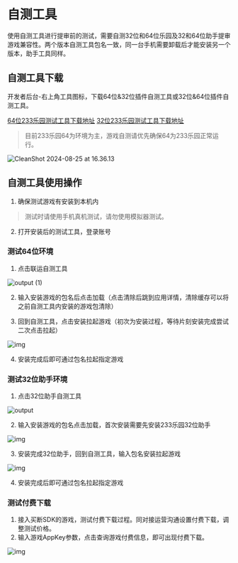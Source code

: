 # 自测工具

使用自测工具进行提审前的测试，需要自测32位和64位乐园及32和64位助手提审游戏兼容性。两个版本自测工具包名一致，同一台手机需要卸载后才能安装另一个版本，助手工具同样。

## 自测工具下载

开发者后台-右上角工具图标，下载64位&32位插件自测工具或32位&64位插件自测工具。

[64位233乐园测试工具下载地址](https://www.233leyuan.com/apiserv/api/deliveryTest/ABTest?id=kfz64)  [32位233乐园测试工具下载地址](https://www.233leyuan.com/apiserv/api/deliveryTest/ABTest?id=kfz)

> 目前233乐园64为环境为主，游戏自测请优先确保64为233乐园正常运行。

![CleanShot 2024-08-25 at 16.36.13](https://arkimg.ark.online/CleanShot%202024-08-25%20at%2016.36.13.png)

## 自测工具使用操作

1. 确保测试游戏有安装到本机内
> 测试时请使用手机真机测试，请勿使用模拟器测试。

2. 打开安装后的测试工具，登录账号

### 测试64位环境

1. 点击联运自测工具

![output (1)](https://arkimg.ark.online/output%20(1).png)

2. 输入安装游戏的包名后点击加载（点击清除后跳到应用详情，清除缓存可以将之前自测工具内安装的游戏包清除）

3. 回到自测工具，点击安装拉起游戏（初次为安装过程，等待片刻安装完成尝试二次点击拉起）

![img](https://arkimg.ark.online/(null)-20240527172734811.png)

4. 安装完成后即可通过包名拉起指定游戏

### 测试32位助手环境

1. 点击32位助手自测工具

![output](https://arkimg.ark.online/output.png)

2. 输入安装游戏的包名点击加载，首次安装需要先安装233乐园32位助手

![img](https://arkimg.ark.online/(null)-20240527172734969.png)

3. 安装完成32位助手，回到自测工具，输入包名安装拉起游戏

![img](https://arkimg.ark.online/(null)-20240527172734942.png)

4. 安装完成后即可通过包名拉起指定游戏

### 测试付费下载

1. 接入买断SDK的游戏，测试付费下载过程。同对接运营沟通设置付费下载，调整测试价格。
2. 输入游戏AppKey参数，点击查询游戏付费信息，即可出现付费下载。

![img](https://arkimg.ark.online/(null)-20240527172735031.png)